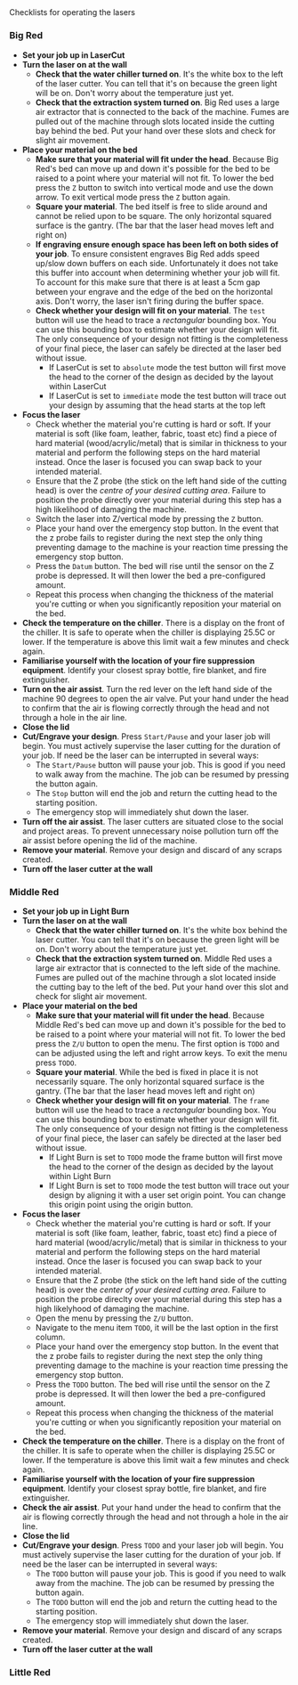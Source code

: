 ##

Checklists for operating the lasers

### Big Red

* **Set your job up in LaserCut**
* **Turn the laser on at the wall**
  * **Check that the water chiller turned on**. It's the white box to the left of the laser cutter. You can tell that it's on because the green light will be on. Don't worry about the temperature just yet.
  * **Check that the extraction system turned on**. Big Red uses a large air extractor that is connected to the back of the machine. Fumes are pulled out of the machine through slots located inside the cutting bay behind the bed. Put your hand over these slots and check for slight air movement.
* **Place your material on the bed**
  * **Make sure that your material will fit under the head**. Because Big Red's bed can move up and down it's possible for the bed to be raised to a point where your material will not fit. To lower the bed press the `Z` button to switch into vertical mode and use the down arrow. To exit vertical mode press the `Z` button again.
  * **Square your material**. The bed itself is free to slide around and cannot be relied upon to be square. The only horizontal squared surface is the gantry. (The bar that the laser head moves left and right on)
  * **If engraving ensure enough space has been left on both sides of your job**. To ensure consistent engraves Big Red adds speed up/slow down buffers on each side. Unfortunately it does not take this buffer into account when determining whether your job will fit. To account for this make sure that there is at least a 5cm gap between your engrave and the edge of the bed on the horizontal axis. Don't worry, the laser isn't firing during the buffer space.
  * **Check whether your design will fit on your material**. The `test` button will use the head to trace a *rectangular* bounding box. You can use this bounding box to estimate whether your design will fit. The only consequence of your design not fitting is the completeness of your final piece, the laser can safely be directed at the laser bed without issue.
    * If LaserCut is set to `absolute` mode the test button will first move the head to the corner of the design as decided by the layout within LaserCut
    * If LaserCut is set to `immediate` mode the test button will trace out your design by assuming that the head starts at the top left
 * **Focus the laser** 
   * Check whether the material you're cutting is hard or soft. If your material is soft (like foam, leather, fabric, toast etc) find a piece of hard material (wood/acrylic/metal) that is similar in thickness to your material and perform the following steps on the hard material instead. Once the laser is focused you can swap back to your intended material.
   * Ensure that the Z probe (the stick on the left hand side of the cutting head) is over the *centre of your desired cutting area*. Failure to position the probe directly over your material during this step has a high likelihood of damaging the machine.
   * Switch the laser into Z/vertical mode by pressing the `Z` button.
   * Place your hand over the emergency stop button. In the event that the z probe fails to register during the next step the only thing preventing damage to the machine is your reaction time pressing the emergency stop button.
   * Press the `Datum` button. The bed will rise until the sensor on the Z probe is depressed. It will then lower the bed a pre-configured amount.
   * Repeat this process when changing the thickness of the material you're cutting or when you significantly reposition your material on the bed.
 * **Check the temperature on the chiller**. There is a display on the front of the chiller. It is safe to operate when the chiller is displaying 25.5C or lower. If the temperature is above this limit wait a few minutes and check again.
 * **Familiarise yourself with the location of your fire suppression equipment**. Identify your closest spray bottle, fire blanket, and fire extinguisher.
 * **Turn on the air assist**. Turn the red lever on the left hand side of the machine 90 degrees to open the air valve. Put your hand under the head to confirm that the air is flowing correctly through the head and not through a hole in the air line.
 * **Close the lid**
 * **Cut/Engrave your design**. Press `Start/Pause` and your laser job will begin. You must actively supervise the laser cutting for the duration of your job. If need be the laser can be interrupted in several ways:
   * The `Start/Pause` button will pause your job. This is good if you need to walk away from the machine. The job can be resumed by pressing the button again.
   * The `Stop` button will end the job and return the cutting head to the starting position.
   * The emergency stop will immediately shut down the laser.
 * **Turn off the air assist**. The laser cutters are situated close to the social and project areas. To prevent unnecessary noise pollution turn off the air assist before opening the lid of the machine.
 * **Remove your material**. Remove your design and discard of any scraps created.
 * **Turn off the laser cutter at the wall**



### Middle Red

* **Set your job up in Light Burn**
* **Turn the laser on at the wall**
  * **Check that the water chiller turned on**. It's the white box behind the laser cutter. You can tell that it's on because the green light will be on. Don't worry about the temperature just yet.
  * **Check that the extraction system turned on**. Middle Red uses a large air extractor that is connected to the left side of the machine. Fumes are pulled out of the machine through a slot located inside the cutting bay to the left of the bed. Put your hand over this slot and check for slight air movement.
* **Place your material on the bed**
  * **Make sure that your material will fit under the head**. Because Middle Red's bed can move up and down it's possible for the bed to be raised to a point where your material will not fit. To lower the bed press the `Z/U` button to open the menu. The first option is `TODO` and can be adjusted using the left and right arrow keys. To exit the menu press `TODO`.
  * **Square your material**. While the bed is fixed in place it is not necessarily square. The only horizontal squared surface is the gantry. (The bar that the laser head moves left and right on)
  * **Check whether your design will fit on your material**. The `frame` button will use the head to trace a *rectangular* bounding box. You can use this bounding box to estimate whether your design will fit. The only consequence of your design not fitting is the completeness of your final piece, the laser can safely be directed at the laser bed without issue.
    * If Light Burn is set to `TODO` mode the frame button will first move the head to the corner of the design as decided by the layout within Light Burn
    * If Light Burn is set to `TODO` mode the test button will trace out your design by aligning it with a user set origin point. You can change this origin point using the origin button.
 * **Focus the laser**
   * Check whether the material you're cutting is hard or soft. If your material is soft (like foam, leather, fabric, toast etc) find a piece of hard material (wood/acrylic/metal) that is similar in thickness to your material and perform the following steps on the hard material instead. Once the laser is focused you can swap back to your intended material.
   * Ensure that the Z probe (the stick on the left hand side of the cutting head) is over the *center of your desired cutting area*. Failure to position the probe direclty over your material during this step has a high likelyhood of damaging the machine.
   * Open the menu by pressing the `Z/U` button.
   * Navigate to the menu item `TODO`, it will be the last option in the first column.
   * Place your hand over the emergency stop button. In the event that the z probe fails to register during the next step the only thing preventing damage to the machine is your reaction time pressing the emergency stop button.
   * Press the `TODO` button. The bed will rise until the sensor on the Z probe is depressed. It will then lower the bed a pre-configured amount.
   * Repeat this process when changing the thickness of the material you're cutting or when you significantly reposition your material on the bed.
 * **Check the temperature on the chiller**. There is a display on the front of the chiller. It is safe to operate when the chiller is displaying 25.5C or lower. If the temperature is above this limit wait a few minutes and check again.
 * **Familiarise yourself with the location of your fire suppression equipment**. Identify your closest spray bottle, fire blanket, and fire extinguisher.
 * **Check the air assist**. Put your hand under the head to confirm that the air is flowing correctly through the head and not through a hole in the air line.
 * **Close the lid**
 * **Cut/Engrave your design**. Press `TODO` and your laser job will begin. You must actively supervise the laser cutting for the duration of your job. If need be the laser can be interrupted in several ways:
   * The `TODO` button will pause your job. This is good if you need to walk away from the machine. The job can be resumed by pressing the button again.
   * The `TODO` button will end the job and return the cutting head to the starting position.
   * The emergency stop will immediately shut down the laser.
 * **Remove your material**. Remove your design and discard of any scraps created.
 * **Turn off the laser cutter at the wall**

### Little Red
